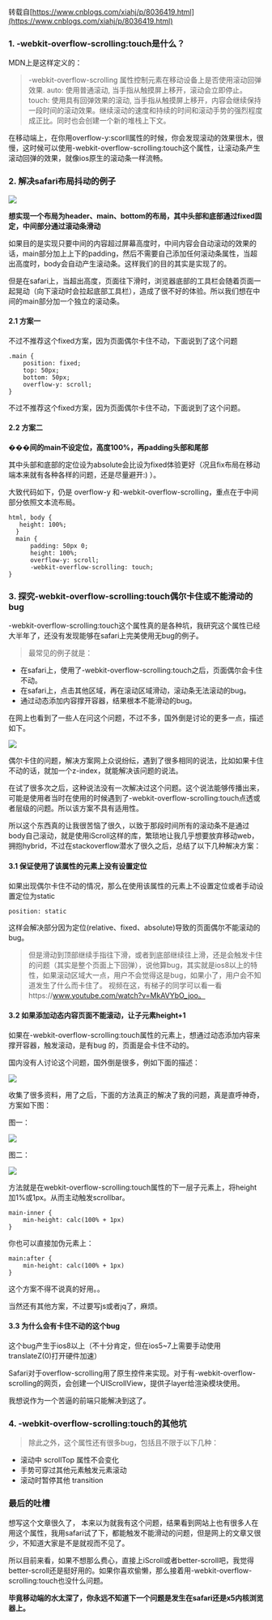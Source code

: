 转载自[https://www.cnblogs.com/xiahj/p/8036419.html](https://www.cnblogs.com/xiahj/p/8036419.html)

### 1. -webkit-overflow-scrolling:touch是什么？

MDN上是这样定义的：

>-webkit-overflow-scrolling 属性控制元素在移动设备上是否使用滚动回弹效果.
auto: 使用普通滚动, 当手指从触摸屏上移开，滚动会立即停止。
touch: 使用具有回弹效果的滚动, 当手指从触摸屏上移开，内容会继续保持一段时间的滚动效果。继续滚动的速度和持续的时间和滚动手势的强烈程度成正比。同时也会创建一个新的堆栈上下文。

在移动端上，在你用overflow-y:scorll属性的时候，你会发现滚动的效果很木，很慢，这时候可以使用-webkit-overflow-scrolling:touch这个属性，让滚动条产生滚动回弹的效果，就像ios原生的滚动条一样流畅。


### 2. 解决safari布局抖动的例子

![](1.png)

**想实现一个布局为header、main、bottom的布局，其中头部和底部通过fixed固定，中间部分通过滚动条滑动**

如果目的是实现只要中间的内容超过屏幕高度时，中间内容会自动滚动的效果的话，main部分加上上下的padding，然后不需要自己添加任何滚动条属性，当超出高度时，body会自动产生滚动条。这样我们的目的其实是实现了的。

但是在safari上，当超出高度，页面往下滑时，浏览器底部的工具栏会随着页面一起晃动（向下滚动时会拉起底部工具栏），造成了很不好的体验。所以我们想在中间的main部分加一个独立的滚动条。

#### 2.1 方案一

不过不推荐这个fixed方案，因为页面偶尔卡住不动，下面说到了这个问题

```
.main {
    position: fixed;
    top: 50px;
    bottom: 50px;
    overflow-y: scroll;
}
```

不过不推荐这个fixed方案，因为页面偶尔卡住不动，下面说到了这个问题。

#### 2.2 方案二

**���间的main不设定位，高度100%，再padding头部和尾部**

其中头部和底部的定位设为absolute会比设为fixed体验更好（况且fix布局在移动端本来就有各种各样的问题，还是尽量避开:) ）。

大致代码如下，仍是 overflow-y 和-webkit-overflow-scrolling，重点在于中间部分依照文本流布局。

```
html, body {
   height: 100%;
  }
  main {
      padding: 50px 0;
      height: 100%;
      overflow-y: scroll;
      -webkit-overflow-scrolling: touch;
}
```

### 3. 探究-webkit-overflow-scrolling:touch偶尔卡住或不能滑动的bug

-webkit-overflow-scrolling:touch这个属性真的是各种坑，我研究这个属性已经大半年了，还没有发现能够在safari上完美使用无bug的例子。

>最常见的例子就是：
* 在safari上，使用了-webkit-overflow-scrolling:touch之后，页面偶尔会卡住不动。
* 在safari上，点击其他区域，再在滚动区域滑动，滚动条无法滚动的bug。
* 通过动态添加内容撑开容器，结果根本不能滑动的bug。


在网上也看到了一些人在问这个问题，不过不多，国外倒是讨论的更多一点，描述如下。

![](2.png)

偶尔卡住的问题，解决方案网上众说纷纭，遇到了很多相同的说法，比如如果卡住不动的话，就加一个z-index，就能解决该问题的说法。

在试了很多次之后，这种说法没有一次解决过这个问题。这个说法能够传播出来，可能是使用者当时在使用的时候遇到了-webkit-overflow-scrolling:touch点透或者层级的问题。所以该方案不具有适用性。

所以这个东西真的让我很苦恼了很久，以致于那段时间所有的滚动条不是通过body自己滚动，就是使用iScroll这样的库，繁琐地让我几乎想要放弃移动web，拥抱hybrid，不过在stackoverflow潜水了很久之后，总结了以下几种解决方案：


#### 3.1 保证使用了该属性的元素上没有设置定位

如果出现偶尔卡住不动的情况，那么在使用该属性的元素上不设置定位或者手动设置定位为static

```
position: static
```

这样会解决部分因为定位(relative、fixed、absolute)导致的页面偶尔不能滚动的bug。

>但是滑动到顶部继续手指往下滑，或者到底部继续往上滑，还是会触发卡住的问题（其实是整个页面上下回弹），说他算bug，其实就是ios8以上的特性，如果滚动区域大一点，用户不会觉得这是bug，如果小了，用户会不知道发生了什么而卡住了。
视频在这，有梯子的同学可以看一看https://www.youtube.com/watch?v=MkAVYbO_joo。



#### 3.2 如果添加动态内容页面不能滚动，让子元素height+1

如果在-webkit-overflow-scrolling:touch属性的元素上，想通过动态添加内容来撑开容器，触发滚动，是有bug 的，页面是会卡住不动的。

国内没有人讨论这个问题，国外倒是很多，例如下面的描述：

![](3.png)

收集了很多资料，用了之后，下面的方法真正的解决了我的问题，真是直呼神奇，方案如下图：

图一：

![](4.png)

图二：

![](5.png)

方法就是在webkit-overflow-scrolling:touch属性的下一层子元素上，将height加1%或1px。从而主动触发scrollbar。

```
main-inner {
    min-height: calc(100% + 1px)
}
```

你也可以直接加伪元素上：

```
main:after {
    min-height: calc(100% + 1px)
}
```

这个方案不得不说真的好用。。

当然还有其他方案，不过要写js或者jq了，麻烦。

#### 3.3 为什么会有卡住不动的这个bug

这个bug产生于ios8以上（不十分肯定，但在ios5~7上需要手动使用translateZ(0)打开硬件加速）

Safari对于overflow-scrolling用了原生控件来实现。对于有-webkit-overflow-scrolling的网页，会创建一个UIScrollView，提供子layer给渲染模块使用。

我想说作为一个苦逼的前端只能解决到这了。


### 4. -webkit-overflow-scrolling:touch的其他坑

>除此之外，这个属性还有很多bug，包括且不限于以下几种：
* 滚动中 scrollTop 属性不会变化
* 手势可穿过其他元素触发元素滚动
* 滚动时暂停其他 transition


### 最后的吐槽

想写这个文章很久了， 本来以为就我有这个问题，结果看到网站上也有很多人在用这个属性，我用safari试了下，都能触发不能滑动的问题，但是网上的文章又很少，不知道大家是不是就视而不见了。

所以目前来看，如果不想那么费心，直接上iScroll或者better-scroll吧，我觉得better-scroll还是挺好用的。如果你喜欢偷懒，那么接着用-webkit-overflow-scrolling:touch也没什么问题。

**毕竟移动端的水太深了，你永远不知道下一个问题是发生在safari还是x5内核浏览器上。**